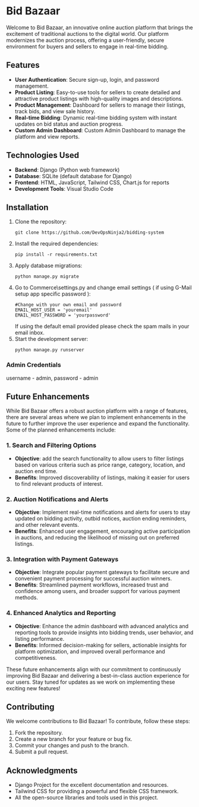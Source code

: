 # Bid Bazaar

Welcome to Bid Bazaar, an innovative online auction platform that brings the excitement of traditional auctions to the digital world. Our platform modernizes the auction process, offering a user-friendly, secure environment for buyers and sellers to engage in real-time bidding.

## Features

- **User Authentication**: Secure sign-up, login, and password management.
- **Product Listing**: Easy-to-use tools for sellers to create detailed and attractive product listings with high-quality images and descriptions.
- **Product Management**: Dashboard for sellers to manage their listings, track bids, and view sale history.
- **Real-time Bidding**: Dynamic real-time bidding system with instant updates on bid status and auction progress.
- **Custom Admin Dashboard**: Custom Admin Dashboard to manage the platform and view reports.

## Technologies Used

- **Backend**: Django (Python web framework)
- **Database**: SQLite (default database for Django)
- **Frontend**: HTML, JavaScript, Tailwind CSS, Chart.js for reports
- **Development Tools**: Visual Studio Code

## Installation

1. Clone the repository:
   ```
   git clone https://github.com/DevOpsNinja2/bidding-system
   ```
2. Install the required dependencies:
   ```
   pip install -r requirements.txt
   ```
3. Apply database migrations:
   ```
   python manage.py migrate
   ```
4. Go to Commerce\settings.py and change email settings ( if using G-Mail setup app specific password ):
   ```
   #Change with your own email and password
   EMAIL_HOST_USER = 'youremail'
   EMAIL_HOST_PASSWORD = 'yourpassword'
   ```
   If using the default email provided please check the spam mails in your email inbox.
5. Start the development server:
   ```
   python manage.py runserver
   ```

### Admin Credentials

username - admin, password - admin

## Future Enhancements

While Bid Bazaar offers a robust auction platform with a range of features, there are several areas where we plan to implement enhancements in the future to further improve the user experience and expand the functionality. Some of the planned enhancements include:

### 1. Search and Filtering Options

- **Objective**: add the search functionality to allow users to filter listings based on various criteria such as price range, category, location, and auction end time.
- **Benefits**: Improved discoverability of listings, making it easier for users to find relevant products of interest.

### 2. Auction Notifications and Alerts

- **Objective**: Implement real-time notifications and alerts for users to stay updated on bidding activity, outbid notices, auction ending reminders, and other relevant events.
- **Benefits**: Enhanced user engagement, encouraging active participation in auctions, and reducing the likelihood of missing out on preferred listings.

### 3. Integration with Payment Gateways

- **Objective**: Integrate popular payment gateways to facilitate secure and convenient payment processing for successful auction winners.
- **Benefits**: Streamlined payment workflows, increased trust and confidence among users, and broader support for various payment methods.

### 4. Enhanced Analytics and Reporting

- **Objective**: Enhance the admin dashboard with advanced analytics and reporting tools to provide insights into bidding trends, user behavior, and listing performance.
- **Benefits**: Informed decision-making for sellers, actionable insights for platform optimization, and improved overall performance and competitiveness.

These future enhancements align with our commitment to continuously improving Bid Bazaar and delivering a best-in-class auction experience for our users. Stay tuned for updates as we work on implementing these exciting new features!

## Contributing

We welcome contributions to Bid Bazaar! To contribute, follow these steps:

1. Fork the repository.
2. Create a new branch for your feature or bug fix.
3. Commit your changes and push to the branch.
4. Submit a pull request.

## Acknowledgments

- Django Project for the excellent documentation and resources.
- Tailwind CSS for providing a powerful and flexible CSS framework.
- All the open-source libraries and tools used in this project.

